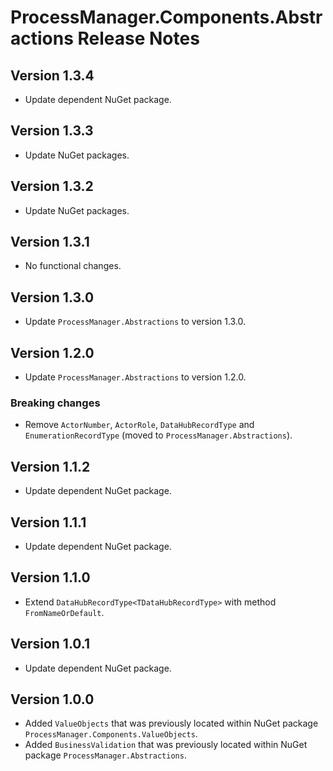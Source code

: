 # ProcessManager.Components.Abstractions Release Notes

## Version 1.3.4

- Update dependent NuGet package.

## Version 1.3.3

- Update NuGet packages.

## Version 1.3.2

- Update NuGet packages.

## Version 1.3.1

- No functional changes.

## Version 1.3.0

- Update `ProcessManager.Abstractions` to version 1.3.0.

## Version 1.2.0

- Update `ProcessManager.Abstractions` to version 1.2.0.

### Breaking changes

- Remove `ActorNumber`, `ActorRole`, `DataHubRecordType` and `EnumerationRecordType` (moved to `ProcessManager.Abstractions`).

## Version 1.1.2

- Update dependent NuGet package.

## Version 1.1.1

- Update dependent NuGet package.

## Version 1.1.0

- Extend `DataHubRecordType<TDataHubRecordType>` with method `FromNameOrDefault`.

## Version 1.0.1

- Update dependent NuGet package.

## Version 1.0.0

- Added `ValueObjects` that was previously located within NuGet package `ProcessManager.Components.ValueObjects`.
- Added `BusinessValidation` that was previously located within NuGet package `ProcessManager.Abstractions`.
